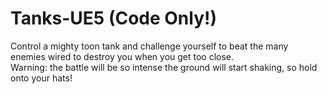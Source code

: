 # Tanks-UE5 (Code Only!)

Control a mighty toon tank and challenge yourself to beat the many enemies wired to destroy you when you get too close.   
Warning: the battle will be so intense the ground will start shaking, so hold onto your hats!
